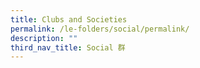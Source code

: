 ```yaml
---
title: Clubs and Societies
permalink: /le-folders/social/permalink/
description: ""
third_nav_title: Social 群
---
```


